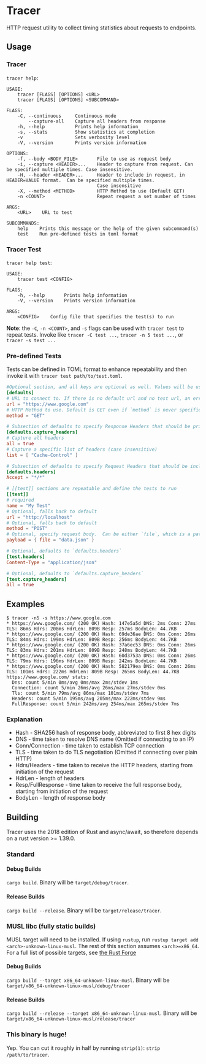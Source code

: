 # Tracer
HTTP request utility to collect timing statistics about requests to endpoints.

## Usage
### Tracer
`tracer help`:

```
USAGE:
    tracer [FLAGS] [OPTIONS] <URL>
    tracer [FLAGS] [OPTIONS] <SUBCOMMAND>

FLAGS:
    -C, --continuous     Continuous mode
        --capture-all    Capture all headers from response
    -h, --help           Prints help information
    -s, --stats          Show statistics at completion
    -v                   Sets verbosity level
    -V, --version        Prints version information

OPTIONS:
    -f, --body <BODY_FILE>       File to use as request body
    -i, --capture <HEADER>...    Header to capture from request. Can be specified multiple times. Case insensitive.
    -H, --header <HEADER>...     Header to include in request, in HEADER=VALUE format.  Can be specified multiple times.
                                 Case insensitive
    -X, --method <METHOD>        HTTP Method to use (Default GET)
    -n <COUNT>                   Repeat request a set number of times

ARGS:
    <URL>    URL to test

SUBCOMMANDS:
    help    Prints this message or the help of the given subcommand(s)
    test    Run pre-defined tests in toml format
```

### Tracer Test
`tracer help test`:

```
USAGE:
    tracer test <CONFIG>

FLAGS:
    -h, --help       Prints help information
    -V, --version    Prints version information

ARGS:
    <CONFIG>    Config file that specifies the test(s) to run
```

**Note**: the `-C`, `-n <COUNT>`, and `-s` flags can be used with `tracer test` to repeat tests. Invoke like `tracer -C test ...`, `tracer -n 5 test ...`, or `tracer -s test ...`

### Pre-defined Tests
Tests can be defined in TOML format to enhance repeatability and then invoke it with `tracer test path/to/test.toml`.

```toml
#Optional section, and all keys are optional as well. Values will be used as fallbacks if tests do not define them.
[defaults]
# URL to connect to. If there is no default url and no test url, an error will be returned
url = "https://www.google.com"
# HTTP Method to use. Default is GET even if `method` is never specified
method = "GET"

# Subsection of defaults to specify Response Headers that should be printed out. Only one of `all` or `list` can be specified
[defaults.capture_headers]
# Capture all headers
all = true
# Capture a specific list of headers (case insensitive)
list = [ "Cache-Control" ]

# Subsection of defaults to specify Request Headers that should be included in the request
[defaults.headers]
Accept = "*/*"

# [[test]] sections are repeatable and define the tests to run
[[test]]
# required
name = "My Test"
# Optional, falls back to default
url = "http://localhost"
# Optional, falls back to default
method = "POST"
# Optional, specify request body.  Can be either `file`, which is a path relative to the test .toml that contains the body content, or `value` with the body specified inline
payload = { file = "data.json" }

# Optional, defaults to `defaults.headers`
[test.headers]
Content-Type = "application/json"

# Optional, defaults to `defaults.capture_headers`
[test.capture_headers]
all = true
```

## Examples

```
$ tracer -n5 -s https://www.google.com
* https://www.google.com/ (200 OK) Hash: 147e5a5d DNS: 2ms Conn: 27ms TLS: 86ms Hdrs: 208ms HdrLen: 809B Resp: 257ms BodyLen: 44.7KB
* https://www.google.com/ (200 OK) Hash: 69de36ae DNS: 0ms Conn: 26ms TLS: 84ms Hdrs: 199ms HdrLen: 809B Resp: 256ms BodyLen: 44.7KB
* https://www.google.com/ (200 OK) Hash: 37a6ec53 DNS: 0ms Conn: 26ms TLS: 83ms Hdrs: 201ms HdrLen: 809B Resp: 248ms BodyLen: 44.7KB
* https://www.google.com/ (200 OK) Hash: 60d3753a DNS: 0ms Conn: 26ms TLS: 79ms Hdrs: 196ms HdrLen: 809B Resp: 242ms BodyLen: 44.7KB
* https://www.google.com/ (200 OK) Hash: 582179ea DNS: 0ms Conn: 26ms TLS: 101ms Hdrs: 222ms HdrLen: 809B Resp: 265ms BodyLen: 44.7KB
https://www.google.com/ stats:
  Dns: count 5/min 0ms/avg 0ms/max 2ms/stdev 1ms
  Connection: count 5/min 26ms/avg 26ms/max 27ms/stdev 0ms
  Tls: count 5/min 79ms/avg 86ms/max 101ms/stdev 7ms
  Headers: count 5/min 195ms/avg 205ms/max 222ms/stdev 9ms
  FullResponse: count 5/min 242ms/avg 254ms/max 265ms/stdev 7ms
```

### Explanation
* Hash - SHA256 hash of response body, abbreviated to first 8 hex digits
* DNS - time taken to resolve DNS name (Omitted if connecting to an IP)
* Conn/Connection - time taken to establish TCP connection
* TLS - time taken to do TLS negotiation (Omitted if connecting over plain HTTP)
* Hdrs/Headers - time taken to receive the HTTP headers, starting from initiation of the request
* HdrLen - length of headers
* Resp/FullResponse - time taken to receive the full response body, starting from initiation of the request
* BodyLen - length of response body

## Building
Tracer uses the 2018 edition of Rust and async/await, so therefore depends on a rust version >= 1.39.0.

### Standard
#### Debug Builds
`cargo build`. Binary will be `target/debug/tracer`.

#### Release Builds
`cargo build --release`. Binary will be `target/release/tracer`.

### MUSL libc (fully static builds)
MUSL target will need to be installed. If using `rustup`, run `rustup target add <arch>-unknown-linux-musl`.
The rest of this section assumes `<arch>=x86_64`. For a full list of possible targets, see [the Rust Forge](https://forge.rust-lang.org/platform-support.html)

#### Debug Builds
`cargo build --target x86_64-unknown-linux-musl`.  Binary will be `target/x86_64-unknown-linux-musl/debug/tracer`
#### Release Builds
`cargo build --release --target x86_64-unknown-linux-musl`. Binary will be `target/x86_64-unknown-linux-musl/release/tracer`

### This binary is huge!
Yep. You can cut it roughly in half by running `strip(1)`: `strip /path/to/tracer`.
